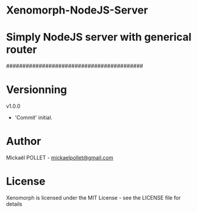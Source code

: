 # Xenomorph-NodeJS-Server
# Simply NodeJS server with generical router
##########################################

# Versionning

v1.0.0
- 'Commit' initial.

# Author
Mickaël POLLET - mickaelpollet@gmail.com

# License
Xenomorph is licensed under the MIT License - see the LICENSE file for details

